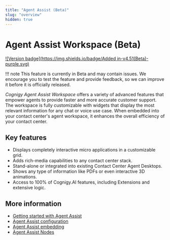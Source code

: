 ```yaml
---
title: "Agent Assist (Beta)"
slug: "overview"
hidden: true
---
```


# Agent Assist Workspace (Beta)

[![Version badge](https://img.shields.io/badge/Added in-v4.51(Beta)-purple.svg)](../release-notes/4.51.md)

!!! note
    This feature is currently in Beta and may contain issues. We encourage you to test the feature and provide feedback, so we can improve it before it is officially released.

_Cognigy Agent Assist Workspace_ offers a variety of advanced features that empower agents to provide faster and more accurate customer support. The workspace is fully customizable with widgets that display the most relevant information for any chat or voice use case. When embedded into your contact center's agent workspace, it enhances the overall efficiency of your contact center.

## Key features

- Displays completely interactive micro applications in a customizable grid.
- Adds rich-media capabilities to any contact center stack.
- Stand-alone or integrated into existing Contact Center Agent Desktops.
- Shows any type of information like PDFs or even interactive 3D animations.
- Access to 100% of Cognigy.AI features,  including Extensions and extensive logic.


## More information

- [Getting started with Agent Assist](getting-started.md)
- [Agent Assist configuration](configuration.md)
- [Agent Assist embedding](embedding.md)
- [Agent Assist Nodes](../ai/flow-nodes/agent-assist/overview.md)

